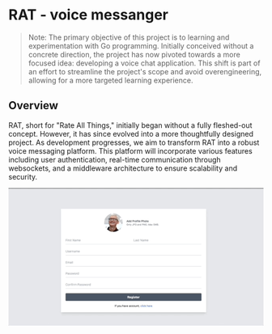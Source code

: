 # RAT - voice messanger 

> Note: The primary objective of this project is to learning and experimentation with Go programming. Initially conceived without a concrete direction, the project has now pivoted towards a more focused idea: developing a voice chat application. This shift is part of an effort to streamline the project's scope and avoid overengineering, allowing for a more targeted learning experience.

## Overview

RAT, short for "Rate All Things," initially began without a fully fleshed-out concept. However, it has since evolved into a more thoughtfully designed project. As development progresses, we aim to transform RAT into a robust voice messaging platform. This platform will incorporate various features including user authentication, real-time communication through websockets, and a middleware architecture to ensure scalability and security.

![Demo](demo.gif)